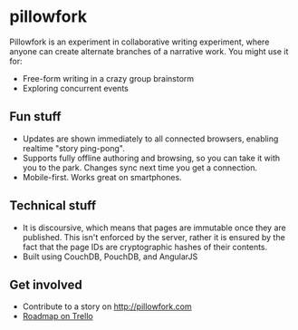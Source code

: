 # pillowfork 

Pillowfork is an experiment in collaborative writing experiment, where anyone can create alternate branches of a narrative work. You might use it for:

 - Free-form writing in a crazy group brainstorm
 - Exploring concurrent events

## Fun stuff

 - Updates are shown immediately to all connected browsers, enabling realtime "story ping-pong".
 - Supports fully offline authoring and browsing, so you can take it with you to the park. Changes sync next time you get a connection.
 - Mobile-first. Works great on smartphones.

## Technical stuff

 - It is discoursive, which means that pages are immutable once they are published. This isn't enforced by the server, rather it is ensured by the fact that the page IDs are cryptographic hashes of their contents.
 - Built using CouchDB, PouchDB, and AngularJS

## Get involved

 - Contribute to a story on <http://pillowfork.com>
 - [Roadmap on Trello](https://trello.com/b/vGDutzqN/pillow-fork)
